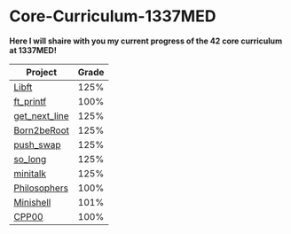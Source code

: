 # Core-Curriculum-1337MED
**Here I will shaire with you my current progress of the 42 core curriculum at 1337MED!**

|Project|Grade
|--|--|
|[Libft](https://github.com/42-adbouras/libft-1337MED)          | 125% |
|[ft_printf](https://github.com/42-adbouras/ft_printf-1337MED)  | 100% |
|[get_next_line](https://github.com/42-adbouras/get_next_line-1337MED)  | 125% |
|[Born2beRoot](https://github.com/42-adbouras/Born2beroot-1337MED)  | 125% |
|[push_swap](https://github.com/42-adbouras/push_swap-1337MED)  | 125% |
|[so_long](https://github.com/42-adbouras/so_long-1337MED)  | 125% |
|[minitalk](https://github.com/42-adbouras/minitalk-1337MED)  | 125% |
|[Philosophers](https://github.com/42-adbouras/Philosophers-1337MED)  | 100% |
|[Minishell](https://github.com/42-adbouras/Minishell-1337MED)  | 101% |
|[CPP00](https://github.com/42-adbouras/CPP00_1337MED)  | 100% |
